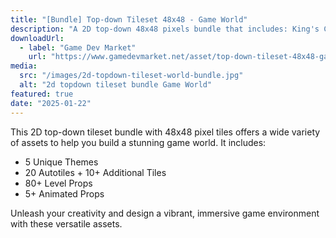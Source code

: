 ```yaml
---
title: "[Bundle] Top-down Tileset 48x48 - Game World"
description: "A 2D top-down 48x48 pixels bundle that includes: King's Castle, Castle's Dungeons, Wild Valley, Green Forest, Royal Gardens."
downloadUrl:
  - label: "Game Dev Market"
    url: "https://www.gamedevmarket.net/asset/top-down-tileset-48x48-game-world-bundle"
media:
  src: "/images/2d-topdown-tileset-world-bundle.jpg"
  alt: "2d topdown tileset bundle Game World"
featured: true
date: "2025-01-22"
---
```


This 2D top-down tileset bundle with 48x48 pixel tiles offers a wide variety of assets to help you build a stunning game world. It includes:

- 5 Unique Themes
- 20 Autotiles + 10+ Additional Tiles
- 80+ Level Props
- 5+ Animated Props

Unleash your creativity and design a vibrant, immersive game environment with these versatile assets.